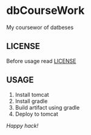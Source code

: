 # dbCourseWork
My coursewor of datbeses

## LICENSE
Before usage read [LICENSE](https://github.com/d9nchik/dbCourseWork/blob/master/LICENSE)

## USAGE
1. Install tomcat
2. Install gradle
3. Build artifact using gradle
4. Deploy to tomcat

*Happy hack!*
